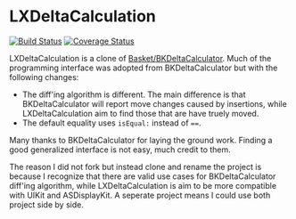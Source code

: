 LXDeltaCalculation
==================

[![Build Status](https://travis-ci.org/lxcid/LXDeltaCalculation.svg?branch=master)](https://travis-ci.org/lxcid/LXDeltaCalculation)
[![Coverage Status](https://coveralls.io/repos/lxcid/LXDeltaCalculation/badge.svg)](https://coveralls.io/r/lxcid/LXDeltaCalculation)

LXDeltaCalculation is a clone of [Basket/BKDeltaCalculator](https://github.com/Basket/BKDeltaCalculator). Much of the programming interface was adopted from BKDeltaCalculator but with the following changes:

 - The diff'ing algorithm is different. The main difference is that BKDeltaCalculator will report move changes caused by insertions, while LXDeltaCalculation aim to find those that are have truely moved.
 - The default equality uses `isEqual:` instead of `==`.

Many thanks to BKDeltaCalculator for laying the ground work. Finding a good generalized interface is not easy, much credit to them.

The reason I did not fork but instead clone and rename the project is because I recognize that there are valid use cases for BKDeltaCalculator diff'ing algorithm, while LXDeltaCalculation is aim to be more compatible with UIKit and ASDisplayKit. A seperate project means I could use both project side by side.
